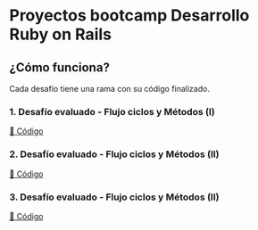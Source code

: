 # Proyectos bootcamp Desarrollo Ruby on Rails

## ¿Cómo funciona?

Cada desafío tiene una rama con su código finalizado.

### 1. Desafío evaluado - Flujo ciclos y Métodos (I)

[📝 Código](https://github.com/rohmedina/desafios_RUBY/tree/1_desafio_flujo_ciclos_metodos)


### 2. Desafío evaluado - Flujo ciclos y Métodos (II)

[📝 Código](https://github.com/rohmedina/desafios_RUBY/tree/2_desafio_flujo_ciclos_metodos)


### 3. Desafío evaluado - Flujo ciclos y Métodos (II)

[📝 Código](https://github.com/rohmedina/desafios_RUBY/tree/3_desafio_flujo_ciclos_metodos)


